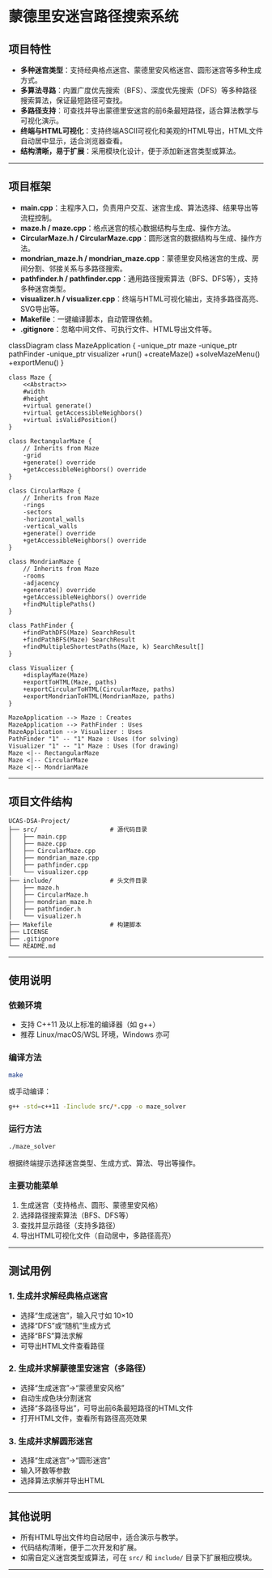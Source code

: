 # 蒙德里安迷宫路径搜索系统

## 项目特性

- **多种迷宫类型**：支持经典格点迷宫、蒙德里安风格迷宫、圆形迷宫等多种生成方式。
- **多算法寻路**：内置广度优先搜索（BFS）、深度优先搜索（DFS）等多种路径搜索算法，保证最短路径可查找。
- **多路径支持**：可查找并导出蒙德里安迷宫的前6条最短路径，适合算法教学与可视化演示。
- **终端与HTML可视化**：支持终端ASCII可视化和美观的HTML导出，HTML文件自动居中显示，适合浏览器查看。
- **结构清晰，易于扩展**：采用模块化设计，便于添加新迷宫类型或算法。

---

## 项目框架

- **main.cpp**：主程序入口，负责用户交互、迷宫生成、算法选择、结果导出等流程控制。
- **maze.h / maze.cpp**：格点迷宫的核心数据结构与生成、操作方法。
- **CircularMaze.h / CircularMaze.cpp**：圆形迷宫的数据结构与生成、操作方法。
- **mondrian_maze.h / mondrian_maze.cpp**：蒙德里安风格迷宫的生成、房间分割、邻接关系与多路径搜索。
- **pathfinder.h / pathfinder.cpp**：通用路径搜索算法（BFS、DFS等），支持多种迷宫类型。
- **visualizer.h / visualizer.cpp**：终端与HTML可视化输出，支持多路径高亮、SVG导出等。
- **Makefile**：一键编译脚本，自动管理依赖。
- **.gitignore**：忽略中间文件、可执行文件、HTML导出文件等。

classDiagram
    class MazeApplication {
        -unique_ptr<Maze> maze
        -unique_ptr<PathFinder> pathFinder
        -unique_ptr<Visualizer> visualizer
        +run()
        +createMaze()
        +solveMazeMenu()
        +exportMenu()
    }

    class Maze {
        <<Abstract>>
        #width
        #height
        +virtual generate()
        +virtual getAccessibleNeighbors()
        +virtual isValidPosition()
    }

    class RectangularMaze {
        // Inherits from Maze
        -grid
        +generate() override
        +getAccessibleNeighbors() override
    }

    class CircularMaze {
        // Inherits from Maze
        -rings
        -sectors
        -horizontal_walls
        -vertical_walls
        +generate() override
        +getAccessibleNeighbors() override
    }

    class MondrianMaze {
        // Inherits from Maze
        -rooms
        -adjacency
        +generate() override
        +getAccessibleNeighbors() override
        +findMultiplePaths()
    }

    class PathFinder {
        +findPathDFS(Maze) SearchResult
        +findPathBFS(Maze) SearchResult
        +findMultipleShortestPaths(Maze, k) SearchResult[]
    }

    class Visualizer {
        +displayMaze(Maze)
        +exportToHTML(Maze, paths)
        +exportCircularToHTML(CircularMaze, paths)
        +exportMondrianToHTML(MondrianMaze, paths)
    }

    MazeApplication --> Maze : Creates
    MazeApplication --> PathFinder : Uses
    MazeApplication --> Visualizer : Uses
    PathFinder "1" -- "1" Maze : Uses (for solving)
    Visualizer "1" -- "1" Maze : Uses (for drawing)
    Maze <|-- RectangularMaze
    Maze <|-- CircularMaze
    Maze <|-- MondrianMaze

---

## 项目文件结构

```
UCAS-DSA-Project/
├── src/                    # 源代码目录
│   ├── main.cpp
│   ├── maze.cpp
│   ├── CircularMaze.cpp
│   ├── mondrian_maze.cpp
│   ├── pathfinder.cpp
│   └── visualizer.cpp
├── include/                # 头文件目录
│   ├── maze.h
│   ├── CircularMaze.h
│   ├── mondrian_maze.h
│   ├── pathfinder.h
│   └── visualizer.h
├── Makefile                # 构建脚本
├── LICENSE                 
├── .gitignore              
└── README.md               
```

---

## 使用说明

### 依赖环境

- 支持 C++11 及以上标准的编译器（如 g++）
- 推荐 Linux/macOS/WSL 环境，Windows 亦可

### 编译方法

```bash
make
```
或手动编译：
```bash
g++ -std=c++11 -Iinclude src/*.cpp -o maze_solver
```

### 运行方法

```bash
./maze_solver
```
根据终端提示选择迷宫类型、生成方式、算法、导出等操作。

### 主要功能菜单

1. 生成迷宫（支持格点、圆形、蒙德里安风格）
2. 选择路径搜索算法（BFS、DFS等）
3. 查找并显示路径（支持多路径）
4. 导出HTML可视化文件（自动居中，多路径高亮）

---

## 测试用例

### 1. 生成并求解经典格点迷宫

- 选择“生成迷宫”，输入尺寸如 10×10
- 选择“DFS”或“随机”生成方式
- 选择“BFS”算法求解
- 可导出HTML文件查看路径

### 2. 生成并求解蒙德里安迷宫（多路径）

- 选择“生成迷宫”->“蒙德里安风格”
- 自动生成色块分割迷宫
- 选择“多路径导出”，可导出前6条最短路径的HTML文件
- 打开HTML文件，查看所有路径高亮效果

### 3. 生成并求解圆形迷宫

- 选择“生成迷宫”->“圆形迷宫”
- 输入环数等参数
- 选择算法求解并导出HTML

---

## 其他说明

- 所有HTML导出文件均自动居中，适合演示与教学。
- 代码结构清晰，便于二次开发和扩展。
- 如需自定义迷宫类型或算法，可在 `src/` 和 `include/` 目录下扩展相应模块。

---



